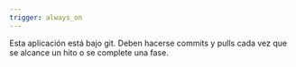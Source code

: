 ```yaml
---
trigger: always_on
---
```


Esta aplicación está bajo git. Deben hacerse commits y pulls cada vez que se alcance un hito o se complete una fase. 